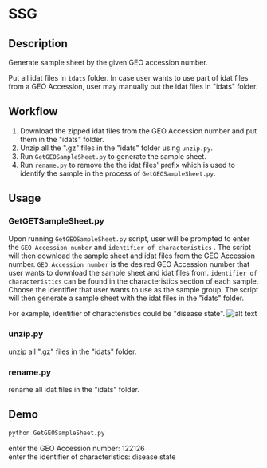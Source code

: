 # SSG

## Description

Generate sample sheet by the given GEO accession number.

Put all idat files in `idats` folder. In case user wants to use part of idat files from a GEO Accession, user may manually put the idat files in "idats" folder.

## Workflow
1. Download the zipped idat files from the GEO Accession number and put them in the "idats" folder.
2. Unzip all the ".gz" files in the "idats" folder using `unzip.py`.
3. Run `GetGEOSampleSheet.py` to generate the sample sheet.
4. Run `rename.py` to remove the the idat files' prefix which is used to identify the sample in the process of `GetGEOSampleSheet.py`.

## Usage
### GetGETSampleSheet.py

Upon running `GetGEOSampleSheet.py` script, user will be prompted to enter the `GEO Accession number` and `identifier of characteristics` . The script will then download the sample sheet and idat files from the GEO Accession number. `GEO Accession number` is the desired GEO Accession number that user wants to download the sample sheet and idat files from. `identifier of characteristics` can be found in the characteristics section of each sample. Choose the identifier that user wants to use as the sample group. The script will then generate a sample sheet with the idat files in the "idats" folder.


For example, identifier of characteristics could be "disease state".
![alt text](images/image.png)

### unzip.py
unzip all ".gz" files in the "idats" folder.

### rename.py
rename all idat files in the "idats" folder. 

## Demo
    
```bash 
python GetGEOSampleSheet.py
```
enter the GEO Accession number: 122126 <br>
enter the identifier of characteristics: disease state

